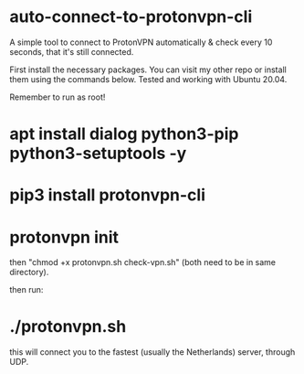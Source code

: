 # auto-connect-to-protonvpn-cli
A simple tool to connect to ProtonVPN automatically &amp; check every 10 seconds, that it's still connected.

First install the necessary packages. You can visit my other repo or install them using the commands below. Tested and working with Ubuntu 20.04.

Remember to run as root!

# apt install dialog python3-pip python3-setuptools -y

# pip3 install protonvpn-cli 

# protonvpn init 

then "chmod +x protonvpn.sh check-vpn.sh" (both need to be in same directory).

then run:

# ./protonvpn.sh

this will connect you to the fastest (usually the Netherlands) server, through UDP.
